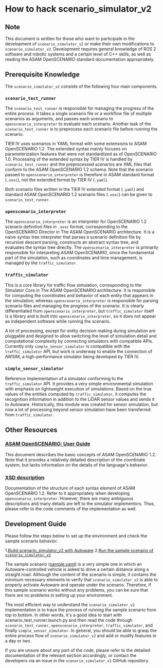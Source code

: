 # How to hack scenario_simulator_v2

## Note

This document is written for those who want to participate in the development
of `scenario_simulator_v2` or make their own modifications to
`scenario_simulator_v2`. Development requires general knowledge of ROS 2
software and robotic systems and a certain level of C++ skills, as well as
reading the ASAM OpenSCENARIO standard documentation appropriately.

## Prerequisite Knowledge

The `scenario_simulator_v2` consists of the following four main components.

### `scenario_test_runner`

The `scenario_test_runner` is responsible for managing the progress of the
entire process. It takes a single scenario file or a workflow file of multiple
scenarios as arguments, and passes each scenario to `openscenario_interpreter`
to evaluate each scenario. Another task of the `scenario_test_runner` is to
preprocess each scenario file before running the scenario.

TIER IV uses scenarios in YAML format with some extensions to ASAM OpenSCENARIO
1.2. The extended syntax mainly focuses on parameterization features that were
not standardized as of OpenSCENARIO 1.0. Processing of the extended syntax by
TIER IV is handled by `scenario_test_runner` and the preprocessed scenarios are
XML files that conform to the ASAM OpenSCENARIO 1.2 schema. Note that the
scenario passed to `openscenario_interpreter` is therefore in ASAM standard
format (`.xosc`), not the extended format by TIER IV (`.yaml`).

Both scenario files written in the TIER IV extended format (`.yaml`) and
standard ASAM OpenSCENARIO 1.2 scenario files (`.xosc`) can be given to
`scenario_test_runner`.

### `openscenario_interpreter`

The `openscenario_interpreter` is an interpreter for OpenSCENARIO 1.2 scenario
definition files in `.xosc` format, corresponding to the OpenSCENARIO Director
in The ASAM OpenSCENARIO architecture. It is a naive syntax tree interpreter
that parses a scenario definition file by recursive descent parsing, constructs
an abstract syntax tree, and evaluates the syntax tree directly. The
`openscenario_interpreter` is primarily responsible for interpreting ASAM
OpenSCENARIO, since the fundamental part of the simulation, such as coordinates
and time management, is managed by the `traffic_simulator`.

### `traffic_simulator`

This is a core library for traffic flow simulation, corresponding to the
Simulator Core in The ASAM OpenSCENARIO architecture. It is responsible for
computing the coordinates and behavior of each entity that appears in the
simulation, whereas `openscenario_interpreter` is responsible for parsing
scenario files and managing the progress of the scenario. It is clearly
differentiated from `openscenario_interpreter`, but `traffic_simulator` itself
is a library and is built into `openscenario_interpreter`, so it does not
appear as independent software while running the scenario.

A lot of processing, except for entity decision making during simulation are
pluggable and designed to allow switching the level of simulation detail and
computational complexity by connecting simulators with compatible APIs.
Currently only `simple_sensor_simulator` is compatible with the
`traffic_simulator` API, but work is underway to enable the connection of
AWSIM, a high-performance simulator being developed by TIER IV.

### `simple_sensor_simulator`

Reference implementation of a simulator conforming to the `traffic_simulator` API. It provides a very simple environmental simulation with emphasis on lightweight execution of simulations.
Based on the true values of the entities computed by `traffic_simulator`, it computes the recognition information in addition to the LiDAR sensor values and sends it to Autoware.
Historically, this module was created for sensor simulation, but now a lot of processing beyond sensor simulation have been transferred from `traffic_simulator`.

## Other Resources

### [ASAM OpenSCENARIO: User Guide](https://www.asam.net/index.php?eID=dumpFile&t=f&f=4908&token=ae9d9b44ab9257e817072a653b5d5e98ee0babf8)

This document describes the basic concepts of ASAM OpenSCENARIO 1.2. Note that it provides a relatively detailed description of the coordinate system, but lacks information on the details of the language's behavior.

### [XSD description](https://www.asam.net/static_downloads/ASAM_OpenSCENARIO_V1.2.0_Model_Documentation/modelDocumentation/)

Documentation of the structure of each syntax element of ASAM OpenSCENARIO 1.2. Refer to it appropriately when developing `openscenario_interpreter`. However, there are many ambiguous descriptions and many details are left to the simulator implementors. Thus, please refer to the code comments of the implementation as well.

## Development Guide

Please follow the steps below to set up the environment and check the sample scenario behavior.

1.[Build scenario_simulator_v2 with Autoware](https://autowarefoundation.github.io/autoware-documentation/main/tutorials/scenario-simulation/planning-simulation/installation/)
2.[Run the sample scenario of `scenario_simulator_v2`](https://autowarefoundation.github.io/autoware-documentation/main/tutorials/scenario-simulation/planning-simulation/scenario-test-simulation/)

The sample scenario ([sample.yaml](test_runner/scenario_test_runner/scenario/sample.yaml)) is a very simple one in which an Autoware-controlled vehicle is asked to drive a certain distance along a straight road. Although the content of the scenario is simple, it contains the minimum necessary elements to verify that `scenario_simulator_v2` is able to properly activate Autoware and operate under the scenario. Therefore, if this sample scenario works without any problems, you can be sure that there are no problems in setting up your environment.

The most efficient way to understand the `scenario_simulator_v2` implementation is to trace the process of running the sample scenario from top to bottom. In other words, it's a good idea to start with scenario_test_runner.launch.py and then read the code through `scenario_test_runner`, `openscenario_interpreter`, `traffic_simulator`, and finally `simple_sensor_simulator`. In general, you should be able to grasp the entire process flow of `scenario_simulator_v2` and add or modify features in a day or two.

If you are unsure about any part of the code, please refer to the detailed documentation of the relevant section accordingly, or contact the developers via an issue in the `scenario_simulator_v2` GitHub repository.
